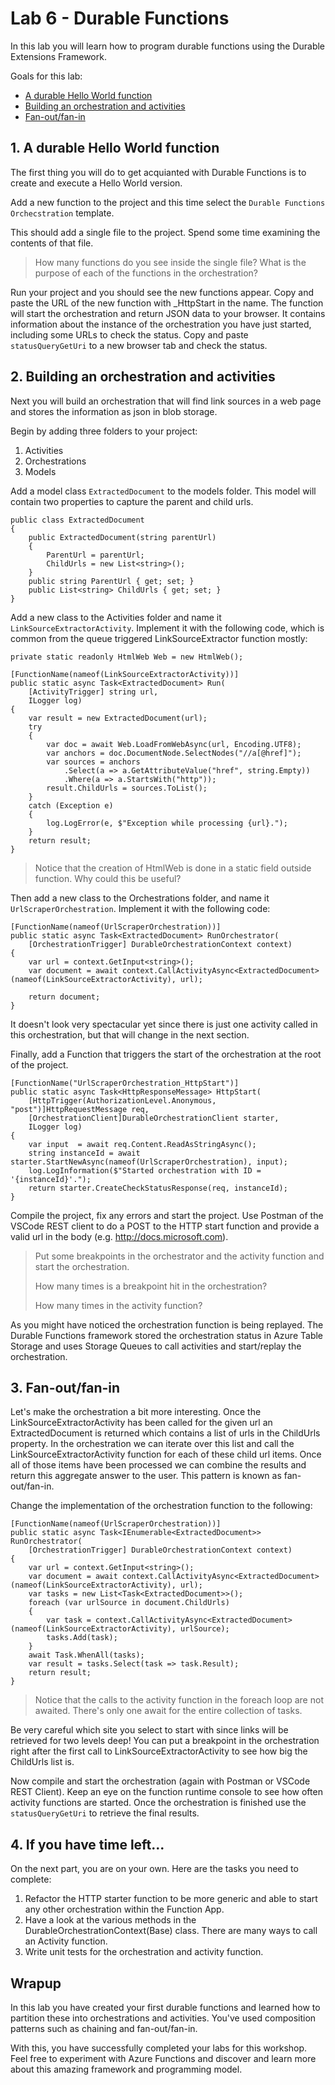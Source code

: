 # Lab 6 - Durable Functions

In this lab you will learn how to program durable functions using the Durable Extensions Framework.

Goals for this lab: 
- [A durable Hello World function](#1)
- [Building an orchestration and activities](#2)
- [Fan-out/fan-in](#3)

## <a name="1"></a>1. A durable Hello World function

The first thing you will do to get acquianted with Durable Functions is to create and execute a Hello World version.

Add a new function to the project and this time select the ```Durable Functions Orchecstration``` template.

This should add a single file to the project. Spend some time examining the contents of that file.

> How many functions do you see inside the single file?
> What is the purpose of each of the functions in the orchestration?

Run your project and you should see the new functions appear. Copy and paste the URL of the new function with _HttpStart in the name. The function will start the orchestration and return JSON data to your browser. It contains information about the instance of the orchestration you have just started, including some URLs to check the status. Copy and paste ```statusQueryGetUri``` to a new browser tab and check the status. 

## <a name="2"></a>2. Building an orchestration and activities

Next you will build an orchestration that will find link sources in a web page and stores the information as json in blob storage. 

Begin by adding three folders to your project: 
1. Activities
2. Orchestrations
3. Models

Add a model class ```ExtractedDocument``` to the models folder. This model will contain two properties to capture the parent and child urls.
```
public class ExtractedDocument
{
    public ExtractedDocument(string parentUrl)
    {
        ParentUrl = parentUrl;
        ChildUrls = new List<string>();
    }
    public string ParentUrl { get; set; }
    public List<string> ChildUrls { get; set; }
}
```

Add a new class to the Activities folder and name it ```LinkSourceExtractorActivity```. Implement it with the following code, which is common from the queue triggered LinkSourceExtractor function mostly:
```
private static readonly HtmlWeb Web = new HtmlWeb(); 

[FunctionName(nameof(LinkSourceExtractorActivity))]
public static async Task<ExtractedDocument> Run(
    [ActivityTrigger] string url, 
    ILogger log)
{
    var result = new ExtractedDocument(url);
    try
    {
        var doc = await Web.LoadFromWebAsync(url, Encoding.UTF8);
        var anchors = doc.DocumentNode.SelectNodes("//a[@href]");
        var sources = anchors
            .Select(a => a.GetAttributeValue("href", string.Empty))
            .Where(a => a.StartsWith("http"));
        result.ChildUrls = sources.ToList();
    }
    catch (Exception e)
    {
        log.LogError(e, $"Exception while processing {url}.");
    }
    return result;
}

```
> Notice that the creation of HtmlWeb is done in a static field outside function. Why could this be useful?

Then add a new class to the Orchestrations folder, and name it ```UrlScraperOrchestration```.
Implement it with the following code:
```
[FunctionName(nameof(UrlScraperOrchestration))]
public static async Task<ExtractedDocument> RunOrchestrator(
    [OrchestrationTrigger] DurableOrchestrationContext context)
{
    var url = context.GetInput<string>();
    var document = await context.CallActivityAsync<ExtractedDocument>(nameof(LinkSourceExtractorActivity), url);
    
    return document;
}
```

It doesn't look very spectacular yet since there is just one activity called in this orchestration, but that will change in the next section.

Finally, add a Function that triggers the start of the orchestration at the root of the project.
```
[FunctionName("UrlScraperOrchestration_HttpStart")]
public static async Task<HttpResponseMessage> HttpStart(
    [HttpTrigger(AuthorizationLevel.Anonymous, "post")]HttpRequestMessage req,
    [OrchestrationClient]DurableOrchestrationClient starter,
    ILogger log)
{
    var input  = await req.Content.ReadAsStringAsync();
    string instanceId = await starter.StartNewAsync(nameof(UrlScraperOrchestration), input);
    log.LogInformation($"Started orchestration with ID = '{instanceId}'.");
    return starter.CreateCheckStatusResponse(req, instanceId);
}
```

Compile the project, fix any errors and start the project. Use Postman of the VSCode REST client to do a POST to the HTTP start function and provide a valid url in the body (e.g. http://docs.microsoft.com). 

> Put some breakpoints in the orchestrator and the activity function and start the orchestration.
>
> How many times is a breakpoint hit in the orchestration? 
>
>How many times in the activity function?

As you might have noticed the orchestration function is being replayed. The Durable Functions framework stored the orchestration status in Azure Table Storage and uses Storage Queues to call activities and start/replay the orchestration.   

## <a name="3"></a>3. Fan-out/fan-in

Let's make the orchestration a bit more interesting. Once the LinkSourceExtractorActivity has been called for the given url an ExtractedDocument is returned which contains a list of urls in the ChildUrls property. In the orchestration we can iterate over this list and call the LinkSourceExtractorActivity function for each of these child url items. Once all of those items have been processed we can combine the results and return this aggregate answer to the user. This pattern is known as fan-out/fan-in. 

Change the implementation of the orchestration function to the following:
```
[FunctionName(nameof(UrlScraperOrchestration))]
public static async Task<IEnumerable<ExtractedDocument>> RunOrchestrator(
    [OrchestrationTrigger] DurableOrchestrationContext context)
{
    var url = context.GetInput<string>();
    var document = await context.CallActivityAsync<ExtractedDocument>(nameof(LinkSourceExtractorActivity), url);
    var tasks = new List<Task<ExtractedDocument>>();
    foreach (var urlSource in document.ChildUrls)
    {
        var task = context.CallActivityAsync<ExtractedDocument>(nameof(LinkSourceExtractorActivity), urlSource);
        tasks.Add(task);
    }
    await Task.WhenAll(tasks);
    var result = tasks.Select(task => task.Result);
    return result;
}
```
> Notice that the calls to the activity function in the foreach loop are not awaited. There's only one await for the entire collection of tasks.

Be very careful which site you select to start with since links will be retrieved for two levels deep! You can put a breakpoint in the orchestration right after the first call to LinkSourceExtractorActivity to see how big the ChildUrls list is.

Now compile and start the orchestration (again with Postman or VSCode REST Client). Keep an eye on the function runtime console to see how often activity functions are started. Once the orchestration is finished use the ```statusQueryGetUri``` to retrieve the final results.

## <a name="4"></a>4. If you have time left...

On the next part, you are on your own. Here are the tasks you need to complete:
1. Refactor the HTTP starter function to be more generic and able to start any other orchestration within the Function App.
2. Have a look at the various methods in the DurableOrchestrationContext(Base) class. There are many ways to call an Activity function.
3. Write unit tests for the orchestration and activity function.

## Wrapup
In this lab you have created your first durable functions and learned how to partition these into orchestrations and activities. You've used composition patterns such as chaining and fan-out/fan-in.

With this, you have successfully completed your labs for this workshop. Feel free to experiment with Azure Functions and discover and learn more about this amazing framework and programming model.
